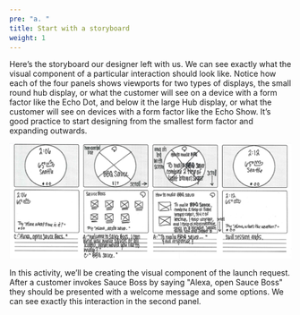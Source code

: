 ```yaml
---
pre: "a. "
title: Start with a storyboard
weight: 1
---
```


Here’s the storyboard our designer left with us. We can see exactly what
the visual component of a particular interaction should look like.
Notice how each of the four panels shows viewports for two types of
displays, the small round hub display, or what the customer will see on
a device with a form factor like the Echo Dot, and below it the large
Hub display, or what the customer will see on devices with a form factor
like the Echo Show. It’s good practice to start designing from the
smallest form factor and expanding outwards.

![Sauce Boss Storyboard](/images/storyboard.png)

In this activity, we’ll be creating the visual component of the launch
request. After a customer invokes Sauce Boss by saying "Alexa, open
Sauce Boss" they should be presented with a welcome message and some
options. We can see exactly this interaction in the second panel.
